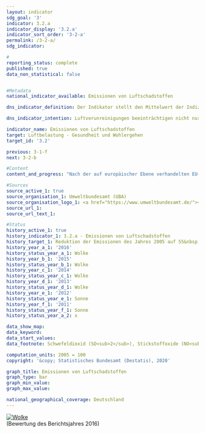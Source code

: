 ```yaml
---                   
layout: indicator                   
sdg_goal: '3'                   
indicator: 3.2.a                   
indicator_display: '3.2.a'                   
indicator_sort_order: '3-2-a'                   
permalink: /3-2-a/                   
sdg_indicator:                    

#                   
reporting_status: complete                   
published: true                   
data_non_statistical: false                   


#Metadata                   
national_indicator_available: Emissionen von Luftschadstoffen                   

dns_indicator_definition: Der Indikator stellt den Mittelwert der Indizes der nationalen Emissionen der fünf Luftschadstoffe Schwefeldioxid (SO<sub>2</sub>), Stickstoffoxid (NO<sub>x</sub>), Ammoniak (NH<sub>3</sub>), flüchtige organische Verbindungen (NMVOC) und Feinstaub (PM<sub>2,5</sub>) dar.<sub> Text aus dem Indikatorenbericht 2018</sub>                   

dns_indicator_intention: Luftverunreinigungen beeinträchtigen nicht nur die Gesundheit der Menschen, sondern auch Ökosysteme und Artenvielfalt. Die Emissionen von Luftschadstoffen sollen daher bis zum Jahr 2030 um 45&nbsp;% gegenüber dem Jahr 2005 sinken. Um die Entwicklung sowohl gesundheitlicher als auch ökosystemischer Belastungen abbilden zu können, wurden die in Deutschland freigesetzten Emissionen von SO<sub>2</sub>, NO<sub>x</sub>, NH<sub>3</sub>, NMVOC und PM<sub>2,5</sub> zu einem Indikator zusammengefasst.<sub> Text aus dem Indikatorenbericht 2018</sub>                   

indicator_name: Emissionen von Luftschadstoffen                   
target: Luftbelastung - Gesundheit und Wohlergehen                   
target_id: '3.2'                   

previous: 3-1-f                   
next: 3-2-b                   

#Content                    
content_and_progress: "Nach der auf europäischer Ebene verhandelten EU-Richtlinie zu Emissionsminderungsverpflichtungen (NEC-Richtlinie) soll Deutschland den Ausstoß der einzelnen Luftschadstoffe bis 2030 wie folgt reduzieren: Schwefeldioxid um 58&nbsp;%, Stickstoffoxid um 65&nbsp;%, Ammoniak um 29&nbsp;%, flüchtige organische Verbindungen um 28&nbsp;% und Feinstaub um 43&nbsp;%. Darauf basierend wurde vom Umweltbundesamt als Zielwert ein ungewichtetes, arithmetisches Mittel der einzelnen Reduktionen der genannten Luftschadstoffe errechnet. Die Veränderungsraten der einzelnen Luftschadstoffe werden gleichwertig miteinander verrechnet. Das bedeutet, dass unabhängig von den separaten Reduktionszielen aus der NEC-Richtlinie steigende Emissionen einzelner Schadstoffe bei diesem Indikator durch stärkere Eindämmung der Emissionen bei anderen Schadstoffen kompensiert werden können. <br><br>Die Daten werden jährlich vom Umweltbundesamt mittels verschiedener Quellen berechnet. Sie dienen als Basis für die Berichtspflicht nach der Genfer Luftreinhaltekonvention (CLRTAP) und der NEC-Richtlinie. Im Rahmen der Umweltökonomischen Gesamtrechnungen des Statistischen Bundesamtes werden die Daten weiter aufbereitet. So werden die Emissionen unter anderem nach verschiedenen Produktionsbereichen und privaten Haushalten ausgewiesen. <br><br>Die Emissionen von Luftschadstoffen insgesamt gingen bis zum Jahr 2016 um 17,5&nbsp;% im Vergleich zu 2005 zurück. Damit entwickelte sich der Indikator zwar in die angestrebte Richtung, würde aber bei gleichbleibender Entwicklung das Ziel für 2030 verfehlen. Der Ausstoß der einzelnen Schadstoffe veränderte sich im Zeitraum 2005 bis 2016 in unterschiedlichem Maße. <br><br>Die Emissionen von flüchtigen organischen Verbindungen (NMVOC), welche vornehmlich beim industriellen Gebrauch von Lösungsmitteln entstehen, konnten im angegebenen Zeitraum mit 20,5&nbsp;% deutlich reduziert werden. Damit kann die angestrebte Reduktion um 28&nbsp;% bis 2030 erreicht werden. <br><br>Im angegebenen Zeitraum verringerten sich die Emissionen von Feinstaub (PM<sub>2,5</sub>) um 25,3&nbsp;%. Bei Fortsetzung der durchschnittlichen jährlichen Entwicklung würde das angestrebte Reduktionsziel erreicht werden. Der größte Teil der Feinstaubemissionen mit 26,4&nbsp;% stammte von Haushalten und Kleinverbrauchern und entstand insbesondere bei der Wärmeerzeugung. Auf den Verkehr entfielen im selben Jahr 24,8&nbsp;% der Feinstaubemissionen. <br><br>Die Emissionen von Stickstoffoxiden (NO<sub>x</sub>) verminderten sich bis 2016 um 22,9&nbsp;% und damit in die angestrebte Richtung. Die durchschnittliche Reduktion der letzten Jahre würde jedoch nicht reichen, um das gesetzte Ziel zu erreichen. Der Hauptanteil an Stickstoffoxiden wurde 2016 vor allem im Verkehr und in der Energiewirtschaft emittiert. <br><br>Die Emissionen von Schwefeldioxid (SO<sub>2</sub>), welche hauptsächlich in der Energiewirtschaft entstehen, sind im betrachteten Zeitraum um 24,8&nbsp;% gesunken. Diese Emissionen entwickelten sich zwar in die angestrebte Richtung, die durchschnittliche Reduktion der letzten Jahre würde jedoch auch hier nicht reichen, um das gesetzte Ziel zu erreichen. <br><br>Die Emissionen von Ammoniak (NH<sub>3</sub>) stiegen im Zeitraum von 2005 bis 2016 nach längerer Stagnation um insgesamt 6,0&nbsp;% und haben sich damit entgegen der gewünschten Richtung entwickelt. Der Anstieg ist maßgeblich auf die Ausbringung der Gärreste aus der Vergärung von Energiepflanzen zurückzuführen. Nach Berechnungen des  Umweltbundesamtes stammten 95,0&nbsp;% aller inländischen Ammoniakemissionen im Jahr 2016 aus der landwirtschaftlichen Produktion, insbesondere der Tierhaltung.<sub> Text aus dem Indikatorenbericht 2018</sub>"                   

#Sources
source_active_1: true                           
source_organisation_1: Umweltbundesamt (UBA)                           
source_organisation_logo_1: <a href="https://www.umweltbundesamt.de/"><img src="https://g205sdgs.github.io/sdg-indicators/public/logos/uba.png" alt="Logo UBA" title="Klicken Sie hier um zu der Homepage der Organisation zu gelangen" /></a>                           
source_url_1:                            
source_url_text_1:                            

#Status                   
history_active_1: true                   
history_indicator_1: 3.2.a - Emissionen von Luftschadstoffen                   
history_target_1: Reduktion der Emissionen des Jahres 2005 auf 55&nbsp;% bis 2030
history_year_a_1: '2016'                           
history_status_year_a_1: Wolke
history_year_b_1: '2015'                           
history_status_year_b_1: Wolke
history_year_c_1: '2014'                           
history_status_year_c_1: Wolke
history_year_d_1: '2013'                           
history_status_year_d_1: Wolke
history_year_e_1: '2012'                           
history_status_year_e_1: Sonne
history_year_f_1: '2011'                           
history_status_year_f_1: Sonne
history_status_year_a_2: x

data_show_map:                    
data_keyword:                    
data_start_values:                    
data_footnote: Schwefeldioxid (SO<sub>2</sub>), Stickstoffoxide (NO<sub>x</sub> ), Ammoniak (NH<sub>3</sub>), flüchtige organische Verbindungen (NMVOC) und Feinstaub (PM<sub>2,5</sub>), gemittelter Index der Messzahlen                   

computation_units: 2005 = 100                   
copyright: '&copy; Statistisches Bundesamt (Destatis), 2020'                   

graph_title: Emissionen von Luftschadstoffen                   
graph_type: bar                   
graph_min_value:                    
graph_max_value:                    

national_geographical_coverage: Deutschland                   
---
```

<div>                           
  <div class="my-header">                           
    <a href="https://sustainabledevelopment-deutschland.github.io/status/"><img src="https://g205sdgs.github.io/sdg-indicators/public/Wettersymbole/Wolke.png" title="Der Indikator entwickelt sich zwar in die gewünschte Richtung auf das Ziel zu, bei Fortsetzung der Entwicklung würde das Ziel im Zieljahr aber um mehr als 20&nbsp;% verfehlt" alt="Wolke" />                           
    </a>                           
  </div>
  <div class="my-header-note">
    <span>(Bewertung des Berichtsjahres 2016)</span>
  </div>                           
</div>